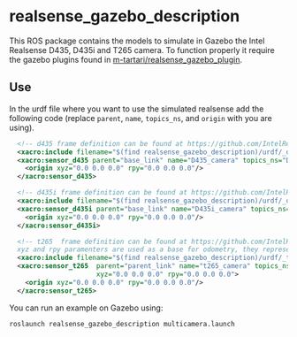 # realsense_gazebo_description

This ROS package contains the models to simulate in Gazebo the Intel Realsense D435, D435i and T265 camera.
To function properly it require the gazebo plugins found in [m-tartari/realsense_gazebo_plugin](https://github.com/m-tartari/realsense_gazebo_plugin).

## Use

In the urdf file where you want to use the simulated realsense add the following code (replace ```parent```, ```name```, ```topics_ns```, and ```origin```  with you are using).

```xml
  <!-- d435 frame definition can be found at https://github.com/IntelRealSense/librealsense/blob/master/doc/d435i.md -->
  <xacro:include filename="$(find realsense_gazebo_description)/urdf/_d435.urdf.xacro"/>
  <xacro:sensor_d435 parent="base_link" name="D435_camera" topics_ns="D435_camera">
    <origin xyz="0.0 0.0 0.0" rpy="0.0 0.0 0.0"/>
  </xacro:sensor_d435>

  <!-- d435i frame definition can be found at https://github.com/IntelRealSense/librealsense/blob/master/doc/d435i.md -->
  <xacro:include filename="$(find realsense_gazebo_description)/urdf/_d435i.urdf.xacro"/>
  <xacro:sensor_d435i parent="base_link" name="D435i_camera" topics_ns="D435i_camera">
    <origin xyz="0.0 0.0 0.0" rpy="0.0 0.0 0.0"/>
  </xacro:sensor_d435i>

  <!-- t265  frame definition can be found at https://github.com/IntelRealSense/librealsense/blob/master/doc/t265.md 
  xyz and rpy paramenters are used as a base for odometry, they represent the traspformation from the robot base_link -->
  <xacro:include filename="$(find realsense_gazebo_description)/urdf/_t265.urdf.xacro"/>
  <xacro:sensor_t265  parent="parent_link" name="t265_camera" topics_ns="t265_camera"
                      xyz="0.0 0.0 0.0" rpy="0.0 0.0 0.0">
    <origin xyz="0.0 0.0 0.0" rpy="0.0 0.0 0.0"/>
  </xacro:sensor_t265>
```

You can run an example on Gazebo using:

```shell
roslaunch realsense_gazebo_description multicamera.launch
```
